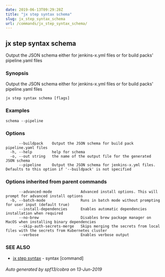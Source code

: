 ```yaml
---
date: 2019-06-13T09:29:28Z
title: "jx step syntax schema"
slug: jx_step_syntax_schema
url: /commands/jx_step_syntax_schema/
---
```

## jx step syntax schema

Output the JSON schema either for jenkins-x.yml files or for build packs' pipeline.yaml files

### Synopsis

Output the JSON schema either for jenkins-x.yml files or for build packs' pipeline.yaml files

```
jx step syntax schema [flags]
```

### Examples

```
schema --pipeline
```

### Options

```
      --buildpack    Output the JSON schema for build pack pipeline.yaml files
  -h, --help         help for schema
  -o, --out string   the name of the output file for the generated JSON schema
      --pipeline     Output the JSON schema for jenkins-x.yml files. Defaults to this option if '--buildpack' is not specified
```

### Options inherited from parent commands

```
      --advanced-mode             Advanced install options. This will prompt for advanced install options
  -b, --batch-mode                Runs in batch mode without prompting for user input (default true)
      --install-dependencies      Enables automatic dependencies installation when required
      --no-brew                   Disables brew package manager on MacOS when installing binary dependencies
      --skip-auth-secrets-merge   Skips merging the secrets from local files with the secrets from Kubernetes cluster
      --verbose                   Enables verbose output
```

### SEE ALSO

* [jx step syntax](/commands/jx_step_syntax/)	 - syntax [command]

###### Auto generated by spf13/cobra on 13-Jun-2019
